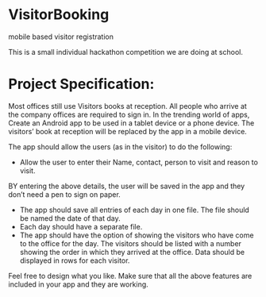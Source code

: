 # VisitorBooking
mobile based visitor registration

This is a small individual hackathon competition we are doing at school.

Project Specification:
======================

Most offices still use Visitors books at reception. All people who arrive at the company offices are required to sign in. In the trending world of apps, Create an Android app to be used in a tablet device or a phone device. 
The visitors’ book at reception will be replaced by the app in a mobile device.

The app should allow the users (as in the visitor) to do the following:
- Allow the user to enter their Name, contact, person to visit and reason to visit.

BY entering the above details, the user will be saved in the app and they don’t need a pen to sign on paper.
- The app should save all entries of each day in one file. The file should be named the date of that day.
- Each day should have a separate file.
- The app should have the option of showing the visitors who have come to the office for the day. The visitors should be listed with a number showing the order in which they arrived at the office. Data should be displayed in rows for each visitor.

Feel free to design what you like. Make sure that all the above features are included in your app and they are working.
